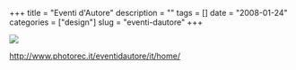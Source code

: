 +++
title = "Eventi d'Autore"
description = ""
tags = []
date = "2008-01-24"
categories = ["design"]
slug = "eventi-dautore"
+++


 

  <div id="screens-thumbs" class="clearfix">
    <div class="txt-center" id="design-submission"><a href="http://www.photorec.it/eventidautore/it/home/"><img id='bluga-thumbnail-1079' class='bluga-thumbnail large' src='//konigi.com/media/bluga/
wt47f281fc8f2e0_0.jpg'/></a></div>  
  </div>   
<p><a href="http://www.photorec.it/eventidautore/it/home/">http://www.photorec.it/eventidautore/it/home/</a></p>




